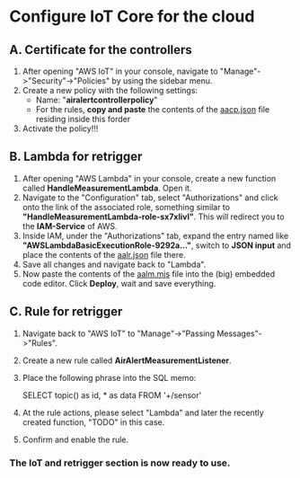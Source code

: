 # Configure IoT Core for the cloud

## A. Certificate for the controllers

1. After opening "AWS IoT" in your console, navigate to "Manage"->"Security"->"Policies" by using the sidebar menu.
2. Create a new policy with the following settings:
   - Name: "**airalertcontrollerpolicy**"
   - For the rules, **copy and paste** the contents of the [aacp.json](aacp.json) file residing inside this forder
3. Activate the policy!!!

## B. Lambda for retrigger

1. After opening "AWS Lambda" in your console, create a new function called **HandleMeasurementLambda**. Open it.
2. Navigate to the "Configuration" tab, select "Authorizations" and click onto the link of the associated role, something similar to **"HandleMeasurementLambda-role-sx7xlivl"**. This will redirect you to the **IAM-Service** of AWS.
3. Inside IAM, under the "Authorizations" tab, expand the entry named like **"AWSLambdaBasicExecutionRole-9292a..."**, switch to **JSON input** and place the contents of the [aalr.json](aalr.json) file there.
4. Save all changes and navigate back to "Lambda".
5. Now paste the contents of the [aalm.mjs](aalm.mjs) file into the (big) embedded code editor. Click **Deploy**, wait and save everything.

## C. Rule for retrigger

1. Navigate back to "AWS IoT" to "Manage"->"Passing Messages"->"Rules".
2. Create a new rule called **AirAlertMeasurementListener**.
3. Place the following phrase into the SQL memo:

   SELECT topic() as id, * as data FROM '+/sensor'

4. At the rule actions, please select "Lambda" and later the recently created function, "TODO" in this case.
5. Confirm and enable the rule.

### The IoT and retrigger section is now ready to use.
